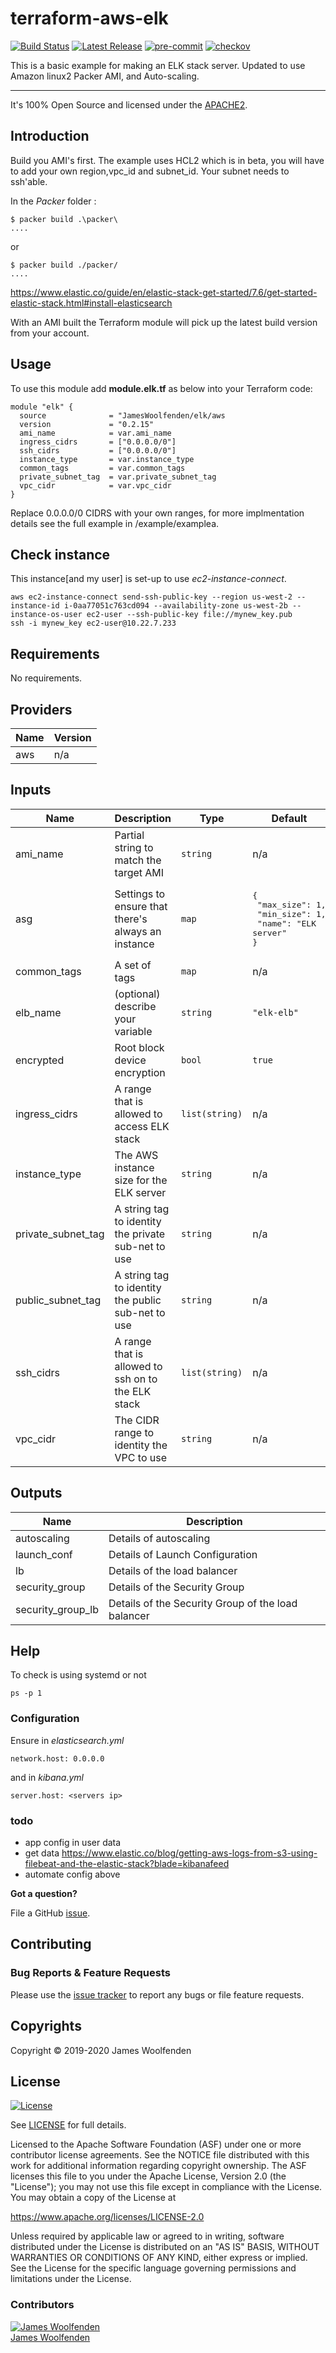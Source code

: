 # terraform-aws-elk

[![Build Status](https://github.com/JamesWoolfenden/terraform-aws-elk/workflows/Verify%20and%20Bump/badge.svg?branch=master)](https://github.com/JamesWoolfenden/terraform-aws-elk)
[![Latest Release](https://img.shields.io/github/release/JamesWoolfenden/terraform-aws-elk.svg)](https://github.com/JamesWoolfenden/terraform-aws-elk/releases/latest)
[![pre-commit](https://img.shields.io/badge/pre--commit-enabled-brightgreen?logo=pre-commit&logoColor=white)](https://github.com/pre-commit/pre-commit)
[![checkov](https://img.shields.io/badge/checkov-verified-brightgreen)](https://www.checkov.io/)

This is a basic example for making an ELK stack server.
Updated to use Amazon linux2 Packer AMI, and Auto-scaling.

---

It's 100% Open Source and licensed under the [APACHE2](LICENSE).

## Introduction

Build you AMI's first. The example uses HCL2 which is in beta, you will have to add your own region,vpc_id and subnet_id. Your subnet needs to ssh'able.

In the _Packer_ folder :

```cli
$ packer build .\packer\
....
```

or

```cli
$ packer build ./packer/
....
```

<https://www.elastic.co/guide/en/elastic-stack-get-started/7.6/get-started-elastic-stack.html#install-elasticsearch>

With an AMI built the Terraform module will pick up the latest build version from your account.

## Usage

To use this module add **module.elk.tf** as below into your Terraform code:

```hcl
module "elk" {
  source              = "JamesWoolfenden/elk/aws
  version             = "0.2.15"
  ami_name            = var.ami_name
  ingress_cidrs       = ["0.0.0.0/0"]
  ssh_cidrs           = ["0.0.0.0/0"]
  instance_type       = var.instance_type
  common_tags         = var.common_tags
  private_subnet_tag  = var.private_subnet_tag
  vpc_cidr            = var.vpc_cidr
}
```

Replace 0.0.0.0/0 CIDRS with your own ranges, for more implmentation details see the full example in /example/examplea.

## Check instance

This instance[and my user] is set-up to use _ec2-instance-connect_.

```cli
aws ec2-instance-connect send-ssh-public-key --region us-west-2 --instance-id i-0aa77051c763cd094 --availability-zone us-west-2b --instance-os-user ec2-user --ssh-public-key file://mynew_key.pub
ssh -i mynew_key ec2-user@10.22.7.233
```

<!-- BEGINNING OF PRE-COMMIT-TERRAFORM DOCS HOOK -->
## Requirements

No requirements.

## Providers

| Name | Version |
|------|---------|
| aws | n/a |

## Inputs

| Name | Description | Type | Default | Required |
|------|-------------|------|---------|:--------:|
| ami\_name | Partial string to match the target AMI | `string` | n/a | yes |
| asg | Settings to ensure that there's always an instance | `map` | <pre>{<br>  "max_size": 1,<br>  "min_size": 1,<br>  "name": "ELK server"<br>}</pre> | no |
| common\_tags | A set of tags | `map` | n/a | yes |
| elb\_name | (optional) describe your variable | `string` | `"elk-elb"` | no |
| encrypted | Root block device encryption | `bool` | `true` | no |
| ingress\_cidrs | A range that is allowed to access ELK stack | `list(string)` | n/a | yes |
| instance\_type | The AWS instance size for the ELK server | `string` | n/a | yes |
| private\_subnet\_tag | A string tag to identity the private sub-net to use | `string` | n/a | yes |
| public\_subnet\_tag | A string tag to identity the public sub-net to use | `string` | n/a | yes |
| ssh\_cidrs | A range that is allowed to ssh on to the ELK stack | `list(string)` | n/a | yes |
| vpc\_cidr | The CIDR range to identity the VPC to use | `string` | n/a | yes |

## Outputs

| Name | Description |
|------|-------------|
| autoscaling | Details of autoscaling |
| launch\_conf | Details of Launch Configuration |
| lb | Details of the load balancer |
| security\_group | Details of the Security Group |
| security\_group\_lb | Details of the Security Group of the load balancer |

<!-- END OF PRE-COMMIT-TERRAFORM DOCS HOOK -->

## Help

To check is using systemd or not

```cli
ps -p 1
```

### Configuration

Ensure in _elasticsearch.yml_

```cli
network.host: 0.0.0.0
```

and in _kibana.yml_

```cli
server.host: <servers ip>
```

### todo

- app config in user data
- get data <https://www.elastic.co/blog/getting-aws-logs-from-s3-using-filebeat-and-the-elastic-stack?blade=kibanafeed>
- automate config above

**Got a question?**

File a GitHub [issue](https://github.com/JamesWoolfenden/terraform-aws-elk/issues).

## Contributing

### Bug Reports & Feature Requests

Please use the [issue tracker](https://github.com/JamesWoolfenden/terraform-aws-elk/issues) to report any bugs or file feature requests.

## Copyrights

Copyright © 2019-2020 James Woolfenden

## License

[![License](https://img.shields.io/badge/License-Apache%202.0-blue.svg)](https://opensource.org/licenses/Apache-2.0)

See [LICENSE](LICENSE) for full details.

Licensed to the Apache Software Foundation (ASF) under one
or more contributor license agreements. See the NOTICE file
distributed with this work for additional information
regarding copyright ownership. The ASF licenses this file
to you under the Apache License, Version 2.0 (the
"License"); you may not use this file except in compliance
with the License. You may obtain a copy of the License at

<https://www.apache.org/licenses/LICENSE-2.0>

Unless required by applicable law or agreed to in writing,
software distributed under the License is distributed on an
"AS IS" BASIS, WITHOUT WARRANTIES OR CONDITIONS OF ANY
KIND, either express or implied. See the License for the
specific language governing permissions and limitations
under the License.

### Contributors

[![James Woolfenden][jameswoolfenden_avatar]][jameswoolfenden_homepage]<br/>[James Woolfenden][jameswoolfenden_homepage]

[jameswoolfenden_homepage]: https://github.com/jameswoolfenden
[jameswoolfenden_avatar]: https://github.com/jameswoolfenden.png?size=150
[github]: https://github.com/jameswoolfenden
[linkedin]: https://www.linkedin.com/in/jameswoolfenden/
[twitter]: https://twitter.com/JimWoolfenden
[share_twitter]: https://twitter.com/intent/tweet/?text=terraform-aws-elk&url=https://github.com/JamesWoolfenden/terraform-aws-elk
[share_linkedin]: https://www.linkedin.com/shareArticle?mini=true&title=terraform-aws-elk&url=https://github.com/JamesWoolfenden/terraform-aws-elk
[share_reddit]: https://reddit.com/submit/?url=https://github.com/JamesWoolfenden/terraform-aws-elk
[share_facebook]: https://facebook.com/sharer/sharer.php?u=https://github.com/JamesWoolfenden/terraform-aws-elk
[share_email]: mailto:?subject=terraform-aws-elk&body=https://github.com/JamesWoolfenden/terraform-aws-elk
